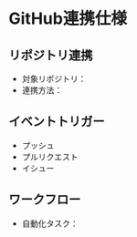 # GitHub連携仕様

## リポジトリ連携
- 対象リポジトリ：
- 連携方法：

## イベントトリガー
- プッシュ
- プルリクエスト
- イシュー

## ワークフロー
- 自動化タスク：
